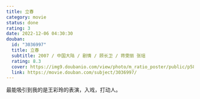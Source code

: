 ```yaml
---
title: 立春
category: movie
status: done
rating: 3
date: 2022-12-06 04:30:30
douban:
  id: "3036997"
  title: 立春
  subtitle: 2007 / 中国大陆 / 剧情 / 顾长卫 / 蒋雯丽 张瑶
  rating: 8.3
  cover: https://img9.doubanio.com/view/photo/m_ratio_poster/public/p582511565.jpg
  link: https://movie.douban.com/subject/3036997/
---
```


最能吸引到我的是王彩玲的表演，入戏，打动人。
